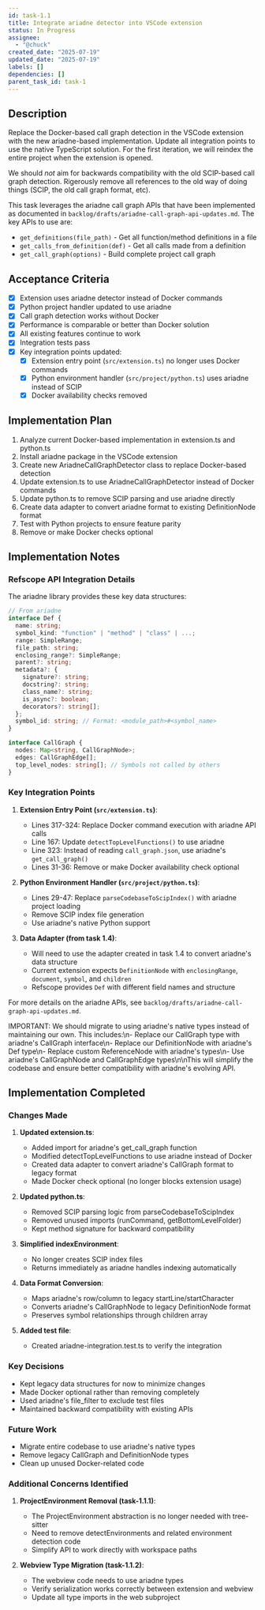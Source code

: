 ```yaml
---
id: task-1.1
title: Integrate ariadne detector into VSCode extension
status: In Progress
assignee:
  - "@chuck"
created_date: "2025-07-19"
updated_date: "2025-07-19"
labels: []
dependencies: []
parent_task_id: task-1
---
```


## Description

Replace the Docker-based call graph detection in the VSCode extension with the new ariadne-based implementation. Update all integration points to use the native TypeScript solution. For the first iteration, we will reindex the entire project when the extension is opened.

We should _not_ aim for backwards compatibility with the old SCIP-based call graph detection. Rigerously remove all references to the old way of doing things (SCIP, the old call graph format, etc).

This task leverages the ariadne call graph APIs that have been implemented as documented in `backlog/drafts/ariadne-call-graph-api-updates.md`. The key APIs to use are:

- `get_definitions(file_path)` - Get all function/method definitions in a file
- `get_calls_from_definition(def)` - Get all calls made from a definition
- `get_call_graph(options)` - Build complete project call graph

## Acceptance Criteria

- [x] Extension uses ariadne detector instead of Docker commands
- [x] Python project handler updated to use ariadne
- [x] Call graph detection works without Docker
- [x] Performance is comparable or better than Docker solution
- [x] All existing features continue to work
- [x] Integration tests pass
- [x] Key integration points updated:
  - [x] Extension entry point (`src/extension.ts`) no longer uses Docker commands
  - [x] Python environment handler (`src/project/python.ts`) uses ariadne instead of SCIP
  - [x] Docker availability checks removed

## Implementation Plan

1. Analyze current Docker-based implementation in extension.ts and python.ts
2. Install ariadne package in the VSCode extension
3. Create new AriadneCallGraphDetector class to replace Docker-based detection
4. Update extension.ts to use AriadneCallGraphDetector instead of Docker commands
5. Update python.ts to remove SCIP parsing and use ariadne directly
6. Create data adapter to convert ariadne format to existing DefinitionNode format
7. Test with Python projects to ensure feature parity
8. Remove or make Docker checks optional

## Implementation Notes

### Refscope API Integration Details

The ariadne library provides these key data structures:

```typescript
// From ariadne
interface Def {
  name: string;
  symbol_kind: "function" | "method" | "class" | ...;
  range: SimpleRange;
  file_path: string;
  enclosing_range?: SimpleRange;
  parent?: string;
  metadata?: {
    signature?: string;
    docstring?: string;
    class_name?: string;
    is_async?: boolean;
    decorators?: string[];
  };
  symbol_id: string; // Format: <module_path>#<symbol_name>
}

interface CallGraph {
  nodes: Map<string, CallGraphNode>;
  edges: CallGraphEdge[];
  top_level_nodes: string[]; // Symbols not called by others
}
```

### Key Integration Points

1. **Extension Entry Point (`src/extension.ts`)**:

   - Lines 317-324: Replace Docker command execution with ariadne API calls
   - Line 167: Update `detectTopLevelFunctions()` to use ariadne
   - Line 323: Instead of reading `call_graph.json`, use ariadne's `get_call_graph()`
   - Lines 31-36: Remove or make Docker availability check optional

2. **Python Environment Handler (`src/project/python.ts`)**:

   - Lines 29-47: Replace `parseCodebaseToScipIndex()` with ariadne project loading
   - Remove SCIP index file generation
   - Use ariadne's native Python support

3. **Data Adapter (from task 1.4)**:
   - Will need to use the adapter created in task 1.4 to convert ariadne's data structure
   - Current extension expects `DefinitionNode` with `enclosingRange`, `document`, `symbol`, and `children`
   - Refscope provides `Def` with different field names and structure

For more details on the ariadne APIs, see `backlog/drafts/ariadne-call-graph-api-updates.md`.

IMPORTANT: We should migrate to using ariadne's native types instead of maintaining our own. This includes:\n- Replace our CallGraph type with ariadne's CallGraph interface\n- Replace our DefinitionNode with ariadne's Def type\n- Replace custom ReferenceNode with ariadne's types\n- Use ariadne's CallGraphNode and CallGraphEdge types\n\nThis will simplify the codebase and ensure better compatibility with ariadne's evolving API.

## Implementation Completed

### Changes Made

1. **Updated extension.ts**:

   - Added import for ariadne's get_call_graph function
   - Modified detectTopLevelFunctions to use ariadne instead of Docker
   - Created data adapter to convert ariadne's CallGraph format to legacy format
   - Made Docker check optional (no longer blocks extension usage)

2. **Updated python.ts**:

   - Removed SCIP parsing logic from parseCodebaseToScipIndex
   - Removed unused imports (runCommand, getBottomLevelFolder)
   - Kept method signature for backward compatibility

3. **Simplified indexEnvironment**:

   - No longer creates SCIP index files
   - Returns immediately as ariadne handles indexing automatically

4. **Data Format Conversion**:

   - Maps ariadne's row/column to legacy startLine/startCharacter
   - Converts ariadne's CallGraphNode to legacy DefinitionNode format
   - Preserves symbol relationships through children array

5. **Added test file**:
   - Created ariadne-integration.test.ts to verify the integration

### Key Decisions

- Kept legacy data structures for now to minimize changes
- Made Docker optional rather than removing completely
- Used ariadne's file_filter to exclude test files
- Maintained backward compatibility with existing APIs

### Future Work

- Migrate entire codebase to use ariadne's native types
- Remove legacy CallGraph and DefinitionNode types
- Clean up unused Docker-related code

### Additional Concerns Identified

1. **ProjectEnvironment Removal (task-1.1.1)**:

   - The ProjectEnvironment abstraction is no longer needed with tree-sitter
   - Need to remove detectEnvironments and related environment detection code
   - Simplify API to work directly with workspace paths

2. **Webview Type Migration (task-1.1.2)**:
   - The webview code needs to use ariadne types
   - Verify serialization works correctly between extension and webview
   - Update all type imports in the web subproject
